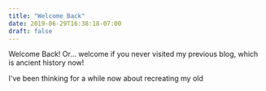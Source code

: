 ```yaml
---
title: "Welcome Back"
date: 2019-06-29T16:38:18-07:00
draft: false
---
```


Welcome Back! Or... welcome if you never visited my previous blog, which is ancient history now!

I've been thinking for a while now about recreating my old 
